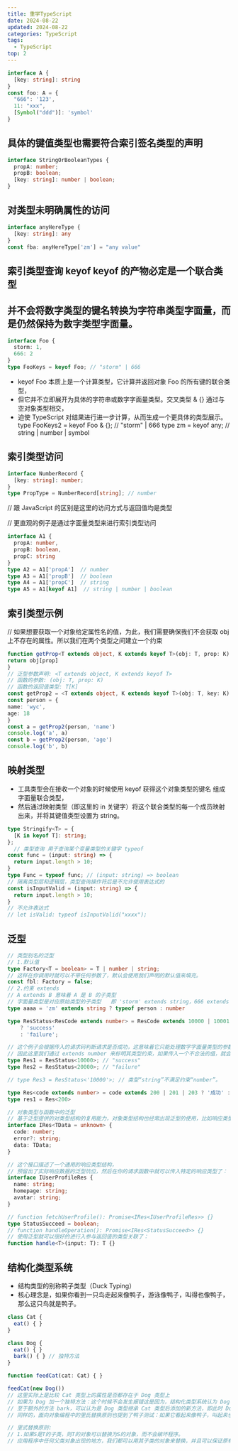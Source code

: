 ```yaml
---
title: 重学TypeScript
date: 2024-08-22
updated: 2024-08-22
categories: TypeScript
tags:
  - TypeScript
top: 2
---
```


```typescript
interface A {
  [key: string]: string
}
const foo: A = {
  "666": '123',
  11: "xxx",
  [Symbol("ddd")]: 'symbol'
}
```

## 具体的键值类型也需要符合索引签名类型的声明
```typescript
interface StringOrBooleanTypes {
  propA: number;
  propB: boolean;
  [key: string]: number | boolean;
}
```
## 对类型未明确属性的访问
```typescript
interface anyHereType {
  [key: string]: any
}
const fba: anyHereType['zm'] = "any value"
```
## 索引类型查询 keyof    keyof 的产物必定是一个联合类型
## 并不会将数字类型的键名转换为字符串类型字面量，而是仍然保持为数字类型字面量。
```typescript
interface Foo {
  storm: 1,
  666: 2
}
type FooKeys = keyof Foo; // "storm" | 666
```

- keyof Foo 本质上是一个计算类型，它计算并返回对象 Foo 的所有键的联合类型，
- 但它并不立即展开为具体的字符串或数字字面量类型。交叉类型 & {} 通过与空对象类型相交，
- 迫使 TypeScript 对结果进行进一步计算，从而生成一个更具体的类型展示。
type FooKeys2 = keyof Foo & {}; // "storm" | 666
type zm = keyof any; // string | number | symbol

## 索引类型访问
```typescript
interface NumberRecord {
  [key: string]: number;
}
type PropType = NumberRecord[string]; // number
```
// 跟 JavaScript 的区别是这里的访问方式与返回值均是类型

// 更直观的例子是通过字面量类型来进行索引类型访问
```typescript
interface A1 {
  propA: number,
  propB: boolean,
  propC: string
}
type A2 = A1['propA']  // number
type A3 = A1['propB']  // boolean
type A4 = A1['propC']  // string
type A5 = A1[keyof A1]  // string | number | boolean
```
## 索引类型示例
// 如果想要获取一个对象给定属性名的值，为此，我们需要确保我们不会获取 obj 上不存在的属性。所以我们在两个类型之间建立一个约束
```typescript
function getProp<T extends object, K extends keyof T>(obj: T, prop: K): T[K] {
return obj[prop]
}
// 泛型参数声明: <T extends object, K extends keyof T>
// 函数的参数: (obj: T, prop: K)
// 函数的返回值类型: T[K]
const getProp2 = <T extends object, K extends keyof T>(obj: T, key: K): T[K] => obj[key]
const person = {
name: 'wyc',
age: 18
}
const a = getProp2(person, 'name')
console.log('a', a)
const b = getProp2(person, 'age')
console.log('b', b)
```
## 映射类型
- 工具类型会在接收一个对象的时候使用 keyof 获得这个对象类型的键名 组成字面量联合类型，
- 然后通过映射类型（即这里的 in 关键字）将这个联合类型的每一个成员映射 出来，并将其键值类型设置为 string。
```typescript
type Stringify<T> = {
  [K in keyof T]: string;
};
  // 类型查询 用于查询某个变量类型的关键字 typeof
const func = (input: string) => {
  return input.length > 10;
}
type Func = typeof func; // (input: string) => boolean
// 隔离类型层和逻辑层，类型查询操作符后是不允许使用表达式的
const isInputValid = (input: string) => {
  return input.length > 10;
}
// 不允许表达式
// let isValid: typeof isInputValid("xxxx");
```

## 泛型
```typescript
// 类型别名的泛型
// 1.默认值
type Factory<T = boolean> = T | number | string;
// 这样在你调用时就可以不带任何参数了，默认会使用我们声明的默认值来填充。
const fbl: Factory = false;
// 2.约束 extends
// A extends B 意味着 A 是 B 的子类型
// 字面量类型是对应原始类型的子类型   即 'storm' extends string，666 extends number 成立。
type aaaa = 'zm' extends string ? typeof person : number

type ResStatus<ResCode extends number> = ResCode extends 10000 | 10001 | 10002
    ? 'success'
    : 'failure';

// 这个例子会根据传入的请求码判断请求是否成功，这意味着它只能处理数字字面量类型的参数，
// 因此这里我们通过 extends number 来标明其类型约束，如果传入一个不合法的值，就会出现类型错误：
type Res1 = ResStatus<10000>; // "success"
type Res2 = ResStatus<20000>; // "failure"

// type Res3 = ResStatus<'10000'>; // 类型“string”不满足约束“number”。

type Res<code extends number> = code extends 200 | 201 | 203 ? '成功' : '失败'
type res1 = Res<200>

// 对象类型与函数中的泛型
// 基于泛型提供的对类型结构的复用能力，对象类型结构也经常出现泛型的使用，比如响应类型结构的泛型处理：
interface IRes<TData = unknown> {
  code: number;
  error?: string;
  data: TData;
}

// 这个接口描述了一个通用的响应类型结构，
// 预留出了实际响应数据的泛型坑位，然后在你的请求函数中就可以传入特定的响应类型了：
interface IUserProfileRes {
  name: string;
  homepage: string;
  avatar: string;
}

// function fetchUserProfile(): Promise<IRes<IUserProfileRes>> {}
type StatusSucceed = boolean;
// function handleOperation(): Promise<IRes<StatusSucceed>> {}
// 使用泛型就可以很好的进行入参与返回值的类型关联了：
function handle<T>(input: T): T {}
```

## 结构化类型系统
- 结构类型的别称鸭子类型（Duck Typing）
- 核心理念是，如果你看到一只鸟走起来像鸭子，游泳像鸭子，叫得也像鸭子，那么这只鸟就是鸭子。
```typescript
class Cat {
  eat() { }
}

class Dog {
  eat() { }
  bark() { } // 独特方法
}

function feedCat(cat: Cat) { }

feedCat(new Dog())
// 这里实际上是比较 Cat 类型上的属性是否都存在于 Dog 类型上
// 如果为 Dog 加一个独特方法：这个时候不会发生报错这是因为，结构化类型系统认为 Dog 类型完全实现了 Cat 类型。
// 至于额外的方法 bark，可以认为是 Dog 类型继承 Cat 类型后添加的新方法，即此时 Dog 类可以被认为是 Cat 类的子类。
// 同样的，面向对象编程中的里氏替换原则也提到了鸭子测试：如果它看起来像鸭子，叫起来也像鸭子，但是却需要电池才能工作，那么你的抽象很可能出错了。

// 里式替换原则:
// 1.如果S是T的子类，则T的对象可以替换为S的对象，而不会破坏程序。
// 应用程序中任何父类对象出现的地方，我们都可以用其子类的对象来替换，并且可以保证原有程序的逻辑行为和正确性。
```


